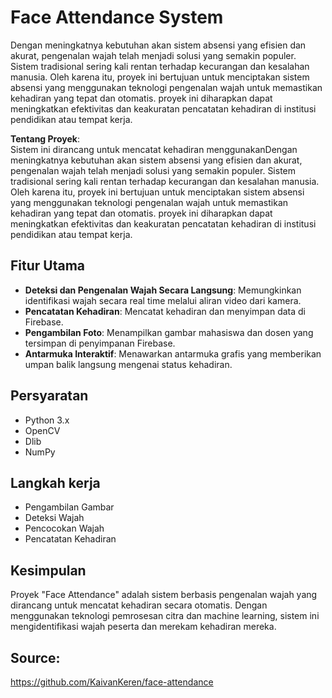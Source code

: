 # Face Attendance System

Dengan meningkatnya kebutuhan akan sistem absensi yang efisien dan akurat, pengenalan wajah telah menjadi solusi yang semakin populer. Sistem tradisional sering kali rentan terhadap kecurangan dan kesalahan manusia. Oleh karena itu, proyek ini bertujuan untuk menciptakan sistem absensi yang menggunakan teknologi pengenalan wajah untuk memastikan kehadiran yang tepat dan otomatis. proyek ini diharapkan dapat meningkatkan efektivitas dan keakuratan pencatatan kehadiran di institusi pendidikan atau tempat kerja.

**Tentang Proyek**:  
Sistem ini dirancang untuk mencatat kehadiran menggunakanDengan meningkatnya kebutuhan akan sistem absensi yang efisien dan akurat, pengenalan wajah telah menjadi solusi yang semakin populer. Sistem tradisional sering kali rentan terhadap kecurangan dan kesalahan manusia. Oleh karena itu, proyek ini bertujuan untuk menciptakan sistem absensi yang menggunakan teknologi pengenalan wajah untuk memastikan kehadiran yang tepat dan otomatis. proyek ini diharapkan dapat meningkatkan efektivitas dan keakuratan pencatatan kehadiran di institusi pendidikan atau tempat kerja.

## Fitur Utama

- **Deteksi dan Pengenalan Wajah Secara Langsung**: Memungkinkan identifikasi wajah secara real time melalui aliran video dari kamera.
- **Pencatatan Kehadiran**: Mencatat kehadiran dan menyimpan data di Firebase.
- **Pengambilan Foto**: Menampilkan gambar mahasiswa dan dosen yang tersimpan di penyimpanan Firebase.
- **Antarmuka Interaktif**: Menawarkan antarmuka grafis yang memberikan umpan balik langsung mengenai status kehadiran.

## Persyaratan

- Python 3.x
- OpenCV
- Dlib
- NumPy

## Langkah kerja
- Pengambilan Gambar
- Deteksi Wajah
- Pencocokan Wajah
- Pencatatan Kehadiran

## Kesimpulan

Proyek "Face Attendance" adalah sistem berbasis pengenalan wajah yang dirancang untuk mencatat kehadiran secara otomatis. Dengan menggunakan teknologi pemrosesan citra dan machine learning, sistem ini mengidentifikasi wajah peserta dan merekam kehadiran mereka.

## Source:

https://github.com/KaivanKeren/face-attendance
